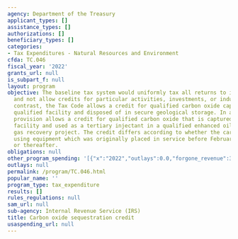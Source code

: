 ```yaml
---
agency: Department of the Treasury
applicant_types: []
assistance_types: []
authorizations: []
beneficiary_types: []
categories:
- Tax Expenditures - Natural Resources and Environment
cfda: TC.046
fiscal_year: '2022'
grants_url: null
is_subpart_f: null
layout: program
objective: The baseline tax system would uniformly tax all returns to investments
  and not allow credits for particular activities, investments, or industries. In
  contrast, the Tax Code allows a credit for qualified carbon oxide captured at a
  qualified facility and disposed of in secure geological storage. In addition, the
  provision allows a credit for qualified carbon oxide that is captured at a qualified
  facility and used as a tertiary injectant in a qualified enhanced oil or natural
  gas recovery project. The credit differs according to whether the carbon was captured
  using equipment which was originally placed in service before February 9, 2018,
  or thereafter.
obligations: null
other_program_spending: '[{"x":"2022","outlays":0.0,"forgone_revenue":360000000.0},{"x":"2023","outlays":0.0,"forgone_revenue":330000000.0},{"x":"2024","outlays":140000000.0,"forgone_revenue":180000000.0}]'
outlays: null
permalink: /program/TC.046.html
popular_name: ''
program_type: tax_expenditure
results: []
rules_regulations: null
sam_url: null
sub-agency: Internal Revenue Service (IRS)
title: Carbon oxide sequestration credit
usaspending_url: null
---
```


